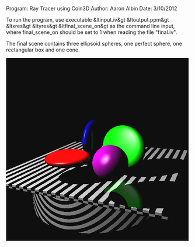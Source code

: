Program: Ray Tracer using Coin3D
Author: Aaron Albin
Date: 3/10/2012

To run the program, use 
executable &ltinput.iv&gt &ltoutput.ppm&gt &ltxres&gt &ltyres&gt &ltfinal_scene_on&gt as the command line input, where final_scene_on should be set to 1 when reading the file "final.iv".

The final scene contains three ellipsoid spheres, one perfect sphere, one rectangular box and one cone.

![final scene](final_scene.png)
